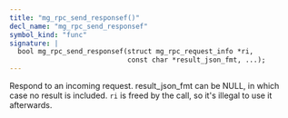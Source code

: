 ```yaml
---
title: "mg_rpc_send_responsef()"
decl_name: "mg_rpc_send_responsef"
symbol_kind: "func"
signature: |
  bool mg_rpc_send_responsef(struct mg_rpc_request_info *ri,
                             const char *result_json_fmt, ...);
---
```


Respond to an incoming request.
result_json_fmt can be NULL, in which case no result is included.
`ri` is freed by the call, so it's illegal to use it afterwards. 

